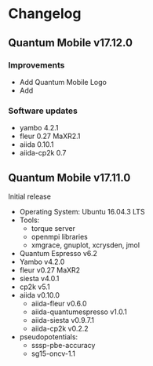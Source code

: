 # Changelog

## Quantum Mobile v17.12.0

### Improvements

- Add Quantum Mobile Logo
- Add


### Software updates

- yambo 4.2.1
- fleur 0.27 MaXR2.1
- aiida 0.10.1
- aiida-cp2k 0.7


## Quantum Mobile v17.11.0

Initial release

- Operating System: Ubuntu 16.04.3 LTS
- Tools:
  - torque server
  - openmpi libraries
  - xmgrace, gnuplot, xcrysden, jmol
- Quantum Espresso v6.2
- Yambo v4.2.0
- fleur v0.27 MaXR2
- siesta v4.0.1
- cp2k v5.1
- aiida v0.10.0
  - aiida-fleur v0.6.0
  - aiida-quantumespresso v1.0.1
  - aiida-siesta v0.9.7.1
  - aiida-cp2k v0.2.2
- pseudopotentials: 
  - sssp-pbe-accuracy
  - sg15-oncv-1.1
